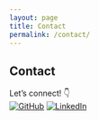 ```yaml
---
layout: page
title: Contact
permalink: /contact/
---
```


## Contact

Let’s connect! 👇  
[![GitHub](https://img.shields.io/badge/GitHub-%2312100E.svg?logo=github&logoColor=white)](https://github.com/osnlz1694)
[![LinkedIn](https://img.shields.io/badge/LinkedIn-%230077B5.svg?logo=linkedin&logoColor=white)](https://linkedin.com/in/osnlz1694)
